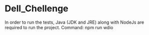# Dell_Chellenge
In order to run the tests, Java (JDK and JRE) along with NodeJs are required to run the project.
Command: npm run wdio

